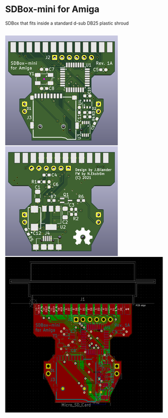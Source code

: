 # SDBox-mini for Amiga
SDBox that fits inside a standard d-sub DB25 plastic shroud

<br />
<a href="images/SDBox-mini_pic1.png">
<img src="images/SDBox-mini_pic1.png" width="360" height="350">
</a>
<a href="images/SDBox-mini_pic2.png">
<img src="images/SDBox-mini_pic2.png" width="360" height="350">
</a>
<a href="images/SDBox-mini_pic3.png">
<img src="images/SDBox-mini_pic3.png" width="544" height="496">
</a>
